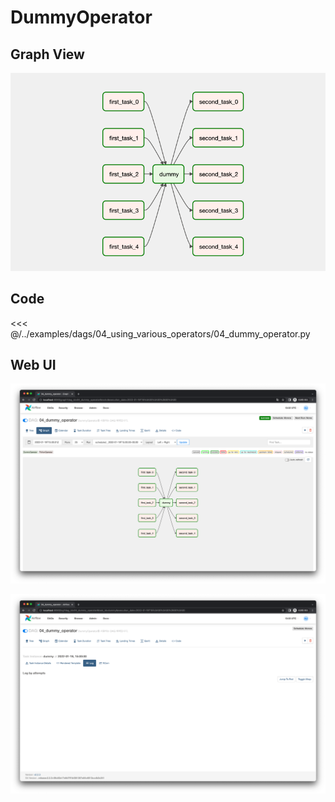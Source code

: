 # DummyOperator

## Graph View

![img.png](./img.png)

## Code

<<< @/../examples/dags/04_using_various_operators/04_dummy_operator.py

## Web UI

![img_1.png](./img_1.png)

![img_2.png](./img_2.png)
